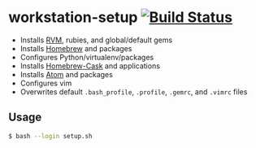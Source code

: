 # workstation-setup [![Build Status](https://travis-ci.org/twmartin/workstation-setup.svg)](https://travis-ci.org/twmartin/workstation-setup)
- Installs [RVM](https://github.com/wayneeseguin/rvm), rubies, and global/default gems
- Installs [Homebrew](https://github.com/Homebrew/homebrew) and packages
- Configures Python/virtualenv/packages
- Installs [Homebrew-Cask](https://github.com/caskroom/homebrew-cask) and applications
- Installs [Atom](https://github.com/atom/atom) and packages
- Configures vim
- Overwrites default `.bash_profile`, `.profile`, `.gemrc`, and `.vimrc` files

## Usage
```bash
$ bash --login setup.sh
```
